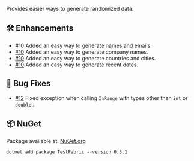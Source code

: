 Provides easier ways to generate randomized data.

## 🛠 Enhancements

- [#10](https://github.com/zhofre/test-fabric/issues/10) Added an easy way to generate names and emails.
- [#10](https://github.com/zhofre/test-fabric/issues/10) Added an easy way to generate company names.
- [#10](https://github.com/zhofre/test-fabric/issues/10) Added an easy way to generate countries and cities.
- [#10](https://github.com/zhofre/test-fabric/issues/10) Added an easy way to generate recent dates.

## 🐞 Bug Fixes

- [#12](https://github.com/zhofre/test-fabric/issues/12) Fixed exception when calling `InRange` with types other than
  `int` or `double`..

## 📦 NuGet

Package available at: [NuGet.org](https://www.nuget.org/packages/TestFabric)

```
dotnet add package TestFabric --version 0.3.1
```
